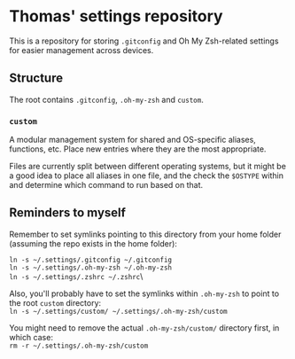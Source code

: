 # Thomas' settings repository

This is a repository for storing `.gitconfig` and Oh My Zsh-related settings for easier management across devices.

## Structure

The root contains `.gitconfig`, `.oh-my-zsh` and `custom`.

### `custom`

A modular management system for shared and OS-specific aliases, functions, etc. Place new entries where they are the most appropriate.

Files are currently split between different operating systems, but it might be a good idea to place all aliases in one file, and the check the `$OSTYPE` within and determine which command to run based on that.

## Reminders to myself

Remember to set symlinks pointing to this directory from your home folder (assuming the repo exists in the home folder):

`ln -s ~/.settings/.gitconfig ~/.gitconfig`\
`ln -s ~/.settings/.oh-my-zsh ~/.oh-my-zsh`\
`ln -s ~/.settings/.zshrc ~/.zshrc`\

Also, you'll probably have to set the symlinks within `.oh-my-zsh` to point to the root `custom` directory:\
`ln -s ~/.settings/custom/ ~/.settings/.oh-my-zsh/custom`

You might need to remove the actual `.oh-my-zsh/custom/` directory first, in which case:\
`rm -r ~/.settings/.oh-my-zsh/custom`